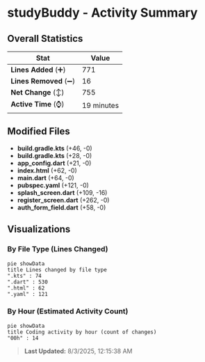 # studyBuddy - Activity Summary 

## Overall Statistics

| Stat                   | Value                                                             |
| ---------------------- | ----------------------------------------------------------------- |
| **Lines Added** (➕)   | 771                                          |
| **Lines Removed** (➖) | 16                                        |
| **Net Change** (↕)    | 755                |
| **Active Time** (⌚)   | 19 minutes |


## Modified Files
- **build.gradle.kts** (+46, -0)
- **build.gradle.kts** (+28, -0)
- **app_config.dart** (+21, -0)
- **index.html** (+62, -0)
- **main.dart** (+64, -0)
- **pubspec.yaml** (+121, -0)
- **splash_screen.dart** (+109, -16)
- **register_screen.dart** (+262, -0)
- **auth_form_field.dart** (+58, -0)

## Visualizations

### By File Type (Lines Changed)

```mermaid
pie showData
title Lines changed by file type
".kts" : 74
".dart" : 530
".html" : 62
".yaml" : 121
```

### By Hour (Estimated Activity Count)

```mermaid
pie showData
title Coding activity by hour (count of changes)
"00h" : 14
```


> **Last Updated:** 8/3/2025, 12:15:38 AM